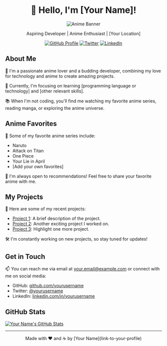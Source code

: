 <!-- Title -->
<h1 align="center">👋 Hello, I'm [Your Name]!</h1>

<!-- Banner -->
<p align="center">
  <img src="anime-banner.jpg" alt="Anime Banner">
</p>

<!-- Bio -->
<p align="center">Aspiring Developer | Anime Enthusiast | [Your Location]</p>

<!-- Social Links -->
<p align="center">
  <a href="https://github.com/yourusername"><img src="https://img.shields.io/badge/GitHub-Profile-green" alt="GitHub Profile"></a>
  <a href="https://twitter.com/yourusername"><img src="https://img.shields.io/badge/Twitter-Follow-blue" alt="Twitter"></a>
  <a href="https://linkedin.com/in/yourusername"><img src="https://img.shields.io/badge/LinkedIn-Connect-blue" alt="LinkedIn"></a>
</p>

<!-- About Me -->
## About Me

🌟 I'm a passionate anime lover and a budding developer, combining my love for technology and anime to create amazing projects.

🚀 Currently, I'm focusing on learning [programming language or technology] and [other relevant skills].

📚 When I'm not coding, you'll find me watching my favorite anime series, reading manga, or exploring the anime universe.

<!-- Anime Favorites -->
## Anime Favorites

🎥 Some of my favorite anime series include:

- Naruto
- Attack on Titan
- One Piece
- Your Lie in April
- [Add your own favorites]

📖 I'm always open to recommendations! Feel free to share your favorite anime with me.

<!-- My Projects -->
## My Projects

🌟 Here are some of my recent projects:

- [Project 1](link-to-project-1): A brief description of the project.
- [Project 2](link-to-project-2): Another exciting project I worked on.
- [Project 3](link-to-project-3): Highlight one more project.

🛠️ I'm constantly working on new projects, so stay tuned for updates!

<!-- Get in Touch -->
## Get in Touch

📫 You can reach me via email at [your.email@example.com](mailto:your.email@example.com) or connect with me on social media:

- GitHub: [github.com/yourusername](https://github.com/yourusername)
- Twitter: [@yourusername](https://twitter.com/yourusername)
- LinkedIn: [linkedin.com/in/yourusername](https://linkedin.com/in/yourusername)

<!-- Stats -->
## GitHub Stats

[![Your Name's GitHub Stats](https://github-readme-stats.vercel.app/api?username=yourusername&show_icons=true&theme=dracula)](https://github.com/anuraghazra/github-readme-stats)

---

<p align="center">
  Made with ❤️ and ☕ by [Your Name](link-to-your-profile)
</p>
